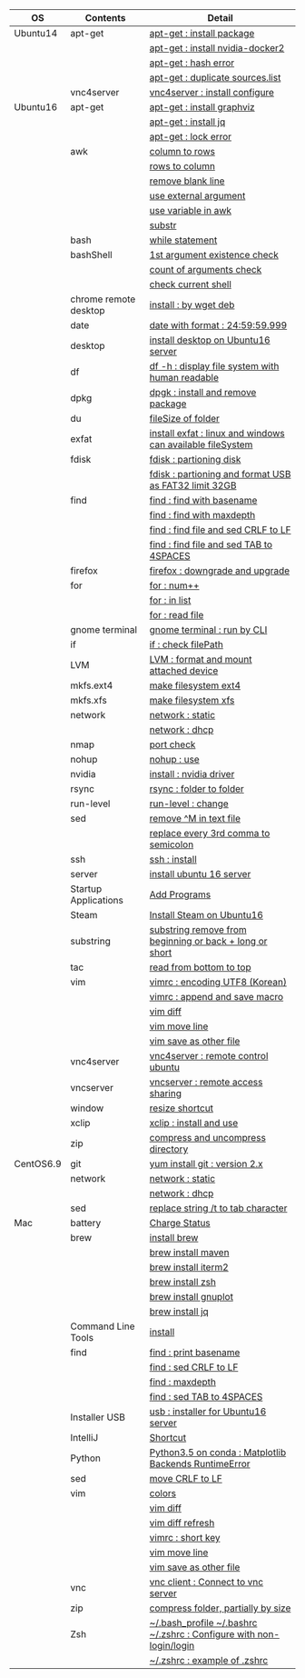 | OS | Contents | Detail |
|---|---|---|
| Ubuntu14 | apt-get | [apt-get : install package](01_Ubuntu/01_14.04/01_apt-get/01_apt-get_install.md) |
| | | [apt-get : install nvidia-docker2](01_Ubuntu/01_14.04/01_apt-get/02_install_nvidia_docker_v2.md) |
| | | [apt-get : hash error](01_Ubuntu/01_14.04/01_apt-get/03_apt-get_update_hash_sum_error.md) |
| | | [apt-get : duplicate sources.list](01_Ubuntu/01_14.04/01_apt-get/04_apt-get_Duplicate_sources.list.md) |
| | vnc4server | [vnc4server : install configure](01_Ubuntu/01_14.04/02_vnc4server/01_install_config_vnc4server.md) |
| Ubuntu16 | apt-get | [apt-get : install graphviz](01_Ubuntu/02_16/01_apt-get/01_apt-get_install_graphviz_with_python3.5.md) |
| | | [apt-get : install jq](01_Ubuntu/02_16/01_apt-get/02_apt-get_install_jq.md) |
| | | [apt-get : lock error](01_Ubuntu/02_16/01_apt-get/03_apt-get_lock_error.md) |
| | awk | [column to rows](01_Ubuntu/02_16/02_awk/01_awk_column_to_rows.md) | 
| | | [rows to column](01_Ubuntu/02_16/02_awk/02_awk_rows_to_column.md) |
| | | [remove blank line](01_Ubuntu/02_16/02_awk/03_awk_remove_blank_line.md) |
| | | [use external argument](01_Ubuntu/02_16/02_awk/04_awk_use_external_argument.md) |
| | | [use variable in awk](01_Ubuntu/02_16/02_awk/05_awk_use_variable.md) |
| | | [substr](01_Ubuntu/02_16/02_awk/06_awk_substr.md) |
| | bash | [while statement](01_Ubuntu/02_16/03_bash/01_While_Statement.md) |
| | bashShell | [1st argument existence check](01_Ubuntu/02_16/04_bashShell_script/01_if_condition_1st_argument_existence_check.md) |
| | | [count of arguments check](01_Ubuntu/02_16/04_bashShell_script/02_if_condition_count_of_arguments_check.md) |
| | | [check current shell](01_Ubuntu/02_16/04_bashShell_script/03_check_current_shell.md) |
| | chrome remote desktop | [install : by wget deb](01_Ubuntu/02_16/05_chrome_remote_desktop/01_install_chrome_remote_desktop.md) |
| | date | [date with format : 24:59:59.999](01_Ubuntu/02_16/06_date/01_date_with_hour_min_sec_nano.md) |
| | desktop | [install desktop on Ubuntu16 server](01_Ubuntu/02_16/07_desktop/01_install_desktop_on_Ubuntu16_server.md) |
| | df | [df -h : display file system with human readable](01_Ubuntu/02_16/08_df/01_df_with_human_readerble.md) |
| | dpkg | [dpgk : install and remove package](01_Ubuntu/02_16/09_dpkg/01_dpkg_install_remove_package.md) |
| | du | [fileSize of folder](01_Ubuntu/02_16/10_du/01_du_file_size_of_folder.md) |
| | exfat | [install exfat : linux and windows can available fileSystem](01_Ubuntu/02_16/11_exfat/01_install_exfat_on_ubuntu16.md) |
| | fdisk | [fdisk : partioning disk](01_Ubuntu/02_16/12_fdisk/01_fdisk_partioning_disk.md) |
| | | [fdisk : partioning and format USB as FAT32 limit 32GB](01_Ubuntu/02_16/12_fdisk/02_format_USB_as_FAT32.md) |
| | find | [find : find with basename](01_Ubuntu/02_16/13_find/01_find_with_basename.md) |
| | | [find : find with maxdepth](01_Ubuntu/02_16/13_find/02_find_with_maxdepth.md) |
| | | [find : find file and sed CRLF to LF](01_Ubuntu/02_16/13_find/03_find_and_sed_move_CRLF_to_LF.md) |
| | | [find : find file and sed TAB to 4SPACES](01_Ubuntu/02_16/13_find/04_find_and_sed_move_TAB_to_4SPACES.md) |
| | firefox | [firefox : downgrade and upgrade](01_Ubuntu/02_16/14_firefox/01_firefox_downgrade_57_to_45.md) |
| | for | [for : num++](01_Ubuntu/02_16/15_for_statement/01_for_num++.md) |
| | | [for : in list](01_Ubuntu/02_16/15_for_statement/02_for_in_list.md) |
| | | [for : read file](01_Ubuntu/02_16/15_for_statement/03_for_read_file.md) |
| | gnome terminal | [gnome terminal : run by CLI](01_Ubuntu/02_16/16_gnome_terminal/01_run_gnome_terminal_by_CLI.md) |
| | if | [if : check filePath](01_Ubuntu/02_16/17_if/01_if_check_filePath.md) |
| | LVM | [LVM : format and mount attached device](01_Ubuntu/02_16/18_LVM/01_LVM_on_attached_device.md) |
| | mkfs.ext4 | [make filesystem ext4](01_Ubuntu/02_16/19_mkfs.ext4/01_mkfs.ext4_device.md) |
| | mkfs.xfs | [make filesystem xfs](01_Ubuntu/02_16/20_mkfs.xfs/01_mkfs.xfs_device.md) |
| | network | [network : static](01_Ubuntu/02_16/21_network/01_static/01_configure_static.md) |
| | | [network : dhcp](01_Ubuntu/02_16/21_network/01_static/01_configure_static.md) |
| | nmap | [port check](01_Ubuntu/02_16/22_nmap/01_install_use_nmap.md) |
| | nohup | [nohup : use](01_Ubuntu/02_16/23_nohup/01_use_nohup.md) |
| | nvidia | [install : nvidia driver](01_Ubuntu/02_16/24_nvidia/01_install_nvidia_driver.md) |
| | rsync | [rsync : folder to folder](01_Ubuntu/02_16/25_rsync/01_rsync_folder_to_folder.md) |
| | run-level | [run-level : change](01_Ubuntu/02_16/26_run-level/01_change_run-level.md) |
| | sed | [remove \^M in text file](01_Ubuntu/02_16/27_sed/01_remove_^M_with_sed.md) | 
| | | [replace every 3rd comma to semicolon](01_Ubuntu/02_16/27_sed/02_replace_every_3rd_comma_to_semicolon.md) |
| | ssh | [ssh : install](01_Ubuntu/02_16/29_ssh/01_install_ssh.md) |
| | server | [install ubuntu 16 server](01_Ubuntu/02_16/28_server/01_install_ubuntu16_server.md) | 
| | Startup Applications | [Add Programs](01_Ubuntu/02_16/30_Startup_Applications/01_add_programs.md) |
| | Steam | [Install Steam on Ubuntu16](01_Ubuntu/02_16/31_Steam/01_install_Steam_on_ubuntu16.md) |
| | substring | [substring remove from beginning or back + long or short](01_Ubuntu/02_16/32_substring/01_substring_remove.md) |
| | tac | [read from bottom to top](01_Ubuntu/02_16/33_tac/01_tac.md) |
| | vim | [vimrc : encoding UTF8 (Korean)](01_Ubuntu/02_16/34_vim/01_vimrc_encoding_korean.md) |
| | | [vimrc : append and save macro](01_Ubuntu/02_16/34_vim/02_vimrc_append_save_macro.md) |
| | | [vim diff](01_Ubuntu/02_16/34_vim/03_vim_diff.md) | 
| | | [vim move line](01_Ubuntu/02_16/34_vim/04_vim_move_line.md) | 
| | | [vim save as other file](01_Ubuntu/02_16/34_vim/05_vim_save_as_other_File.md) | 
| | vnc4server | [vnc4server : remote control ubuntu](01_Ubuntu/02_16/35_vnc4server/01_install_config_vnc4server.md) |
| | vncserver | [vncserver : remote access sharing](01_Ubuntu/02_16/35_vnc4server/02_configure_vncserver_on_ubuntu16_desktop.md) |
| | window | [resize shortcut](01_Ubuntu/02_16/36_window/01_resize_window.md) |
| | xclip | [xclip : install and use](01_Ubuntu/02_16/37_xclip/01_install_and_use_xclip.md) |
| | zip | [compress and uncompress directory](01_Ubuntu/02_16/38_zip/01_zip_directory.md) | 
| CentOS6.9 | git | [yum install git : version 2.x](02_CentOS/01_6.9/01_git/01_yum_install_git.md) |
| | network | [network : static](02_CentOS/01_6.9/02_network/01_static.md) |
| | | [network : dhcp](02_CentOS/01_6.9/02_network/02_dhcp.md) |
| | sed | [replace string /t to tab character](02_CentOS/01_6.9/03_sed/01_sed_string_replace.md) |
| Mac | battery | [Charge Status](03_Mac/01_Battery/01_Charge_Status.md) |
| | brew | [install brew](03_Mac/02_brew/01_install_brew.md) |
| | | [brew install maven](03_Mac/02_brew/02_brew_install_mavern.md) |
| | | [brew install iterm2](03_Mac/02_brew/03_brew_install_iterm2.md) |
| | | [brew install zsh](03_Mac/02_brew/04_brew_install_zsh.md) |
| | | [brew install gnuplot](03_Mac/02_brew/05_brew_install_gnuplot.md) |
| | | [brew install jq](03_Mac/02_brew/06_brew_install_jq.md) |
| | Command Line Tools | [install](03_Mac/03_Command_Line_Tools/01_install_Command_Line_Tools.md) |
| | find | [find : print basename](03_Mac/04_find/01_find_with_basename.md) |
| | | [find : sed CRLF to LF](03_Mac/04_find/03_find_and_sed_move_CRLF_to_LF.md) |
| | | [find : maxdepth](03_Mac/04_find/02_find_with_maxdepth.md) |
| | | [find : sed TAB to 4SPACES](03_Mac/04_find/04_find_and_sed_move_TAB_to_4SPACES.md) |
| | Installer USB | [usb : installer for Ubuntu16 server](03_Mac/05_installer_usb/01_create_installer_usb_for_ubuntu16_server.md) |
| | IntelliJ | [Shortcut](03_Mac/06_IntelliJ/01_Shortcuts.md) |
| | Python | [Python3.5 on conda : Matplotlib Backends RuntimeError](03_Mac/07_Python/01_with_Conda/01_Matplotlib_backends_RuntimeError.md) |
| | sed | [move CRLF to LF](03_Mac/08_sed/01_sed_remove_CRLF_to_LF.md) |
| | vim | [colors](03_Mac/09_vim/01_vimrc_configure.md) |
| | | [vim diff](03_Mac/09_vim/02_vim_diff.md) |
| | | [vim diff refresh](03_Mac/09_vim/03_vim_diff_refresh.md) |
| | | [vimrc : short key](03_Mac/09_vim/04_vimrc.md) |
| | | [vim move line](03_Mac/09_vim/05_vim_move_line.md) |
| | | [vim save as other file](03_Mac/09_vim/06_vim_save_as_other_File.md) |
| | vnc | [vnc client : Connect to vnc server](03_Mac/10_vnc_client/01_use_vnc_client.md) |
| | zip | [compress folder, partially by size](03_Mac/11_zip/01_use_zip.md) |
| | Zsh | [~/.bash_profile ~/.bashrc ~/.zshrc : Configure with non-login/login](03_Mac/12_zsh/01_explain_of_bash_profile_bashrc_zshrc.md) |
| | | [~/.zshrc : example of .zshrc](03_Mac/12_zsh/02_example_of_zshrc.md) |
